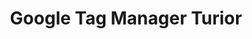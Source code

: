 ---
layout: post
title: Google Tag Manager Turior
categories: Javascript
description: A brief instruction to GTM(GoogleTagManager)
keywords: Javascript,GTM,Google Tag Manager
---